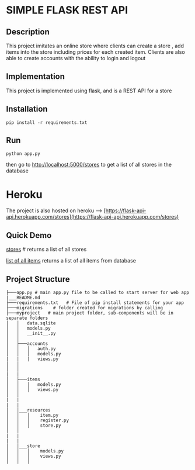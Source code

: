 # SIMPLE FLASK REST API

## Description

This project imitates an online store where clients can create a store , add items into the store including prices for each created item. Clients are also able to create accounts with the ability to login and logout

## Implementation

This project is implemented using flask, and is a REST API for a store


## Installation

```
pip install -r requirements.txt

```

## Run

```
python app.py

```
then go to [http://localhost:5000/stores](http://localhost:5000/stores) to get a list of all stores in the database

# Heroku
The project is also hosted on heroku --> [https://flask-api-api.herokuapp.com/stores](https://flask-api-api.herokuapp.com/stores)

## Quick Demo

<a href="https://flask-api-api.herokuapp.com/stores" class="btn btn-primary btn-md">stores</a> # returns a list of all stores

<a href="https://flask-api-api.herokuapp.com/items" class="btn btn-primary btn-md">list of all items</a> returns a list of all items from database


## Project Structure
```
├───app.py # main app.py file to be called to start server for web app
|___README.md
├───requirements.txt   # File of pip install statements for your app
├───migrations    # folder created for migrations by calling
├───myproject   # main project folder, sub-components will be in separate folders
│   │   data.sqlite
│   │   models.py
│   │   __init__.py
│   │
│   ├───accounts
│   │   │   auth.py
│   │   │   models.py
|   |   |   views.py
│   │     
│   │
|   |
│   ├───items
│   │   │   models.py
│   │   │   views.py
│   │   
|   |
|   |
│   │___resources
│   │   │    item.py
│   │   │    register.py
│   │   │    store.py
│   │   
|   |
|   |
│   │___store
│   │   │    models.py
│   │   │    views.py
│   │   │    
```